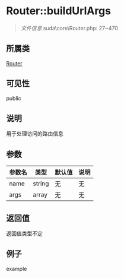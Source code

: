 # Router::buildUrlArgs



> *文件信息* suda\core\Router.php: 27~470

## 所属类 

[Router](../Router.md)

## 可见性

 public 

## 说明

用于处理访问的路由信息


## 参数


| 参数名 | 类型 | 默认值 | 说明 |
|--------|-----|-------|-------|
| name |  string | 无 | 无 |
| args |  array | 无 | 无 |



## 返回值

返回值类型不定


## 例子

example